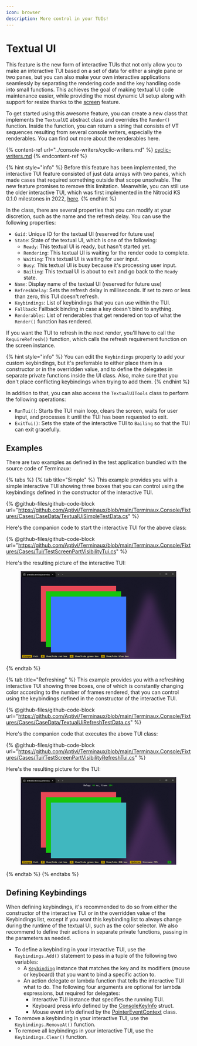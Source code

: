 ```yaml
---
icon: browser
description: More control in your TUIs!
---
```


# Textual UI

This feature is the new form of interactive TUIs that not only allow you to make an interactive TUI based on a set of data for either a single pane or two panes, but you can also make your own interactive applications seamlessly by separating the rendering code and the key handling code into small functions. This achieves the goal of making textual UI code maintenance easier, while providing the most dynamic UI setup along with support for resize thanks to the [screen](../console-screen.md) feature.

To get started using this awesome feature, you can create a new class that implements the `TextualUI` abstract class and overrides the `Render()` function. Inside the function, you can return a string that consists of VT sequences resulting from several console writers, especially the renderables. You can find out more about the renderables here.

{% content-ref url="../console-writers/cyclic-writers.md" %}
[cyclic-writers.md](../console-writers/cyclic-writers.md)
{% endcontent-ref %}

{% hint style="info" %}
Before this feature has been implemented, the interactive TUI feature consisted of just data arrays with two panes, which made cases that required something outside that scope unsolvable. The new feature promises to remove this limitation. Meanwhile, you can still use the older interactive TUI, which was first implemented in the Nitrocid KS 0.1.0 milestones in 2022, [here](interactive-tui.md).
{% endhint %}

In the class, there are several properties that you can modify at your discretion, such as the name and the refresh delay. You can use the following properties:

* `Guid`: Unique ID for the textual UI (reserved for future use)
* `State`: State of the textual UI, which is one of the following:
  * `Ready`: This textual UI is ready, but hasn't started yet.
  * `Rendering`: This textual UI is waiting for the render code to complete.
  * `Waiting`: This textual UI is waiting for user input.
  * `Busy`: This textual UI is busy because it's processing user input.
  * `Bailing`: This textual UI is about to exit and go back to the `Ready` state.
* `Name`: Display name of the textual UI (reserved for future use)
* `RefreshDelay`: Sets the refresh delay in milliseconds. If set to zero or less than zero, this TUI doesn't refresh.
* `Keybindings`: List of keybindings that you can use within the TUI.
* `Fallback`: Fallback binding in case a key doesn't bind to anything.
* `Renderables`: List of renderables that get rendered on top of what the `Render()` function has rendered.

If you want the TUI to refresh in the next render, you'll have to call the `RequireRefresh()` function, which calls the refresh requirement function on the screen instance.

{% hint style="info" %}
You can edit the `Keybindings` property to add your custom keybindings, but it's preferrable to either place them in a constructor or in the overridden value, and to define the delegates in separate private functions inside the UI class. Also, make sure that you don't place conflicting keybindings when trying to add them.
{% endhint %}

In addition to that, you can also access the `TextualUITools` class to perform the following operations:

* `RunTui()`: Starts the TUI main loop, clears the screen, waits for user input, and processes it until the TUI has been requested to exit.
* `ExitTui()`: Sets the state of the interactive TUI to `Bailing` so that the TUI can exit gracefully.

## Examples

There are two examples as defined in the test application bundled with the source code of Terminaux:

{% tabs %}
{% tab title="Simple" %}
This example provides you with a simple interactive TUI showing three boxes that you can control using the keybindings defined in the constructor of the interactive TUI.

{% @github-files/github-code-block url="https://github.com/Aptivi/Terminaux/blob/main/Terminaux.Console/Fixtures/Cases/CaseData/TextualUiSimpleTestData.cs" %}

Here's the companion code to start the interactive TUI for the above class:

{% @github-files/github-code-block url="https://github.com/Aptivi/Terminaux/blob/main/Terminaux.Console/Fixtures/Cases/Tui/TestScreenPartVisibilityTui.cs" %}

Here's the resulting picture of the interactive TUI:

<figure><img src="../../../.gitbook/assets/image (2).png" alt=""><figcaption></figcaption></figure>
{% endtab %}

{% tab title="Refreshing" %}
This example provides you with a refreshing interactive TUI showing three boxes, one of which is constantly changing color according to the number of frames rendered, that you can control using the keybindings defined in the constructor of the interactive TUI.

{% @github-files/github-code-block url="https://github.com/Aptivi/Terminaux/blob/main/Terminaux.Console/Fixtures/Cases/CaseData/TextualUiRefreshTestData.cs" %}

Here's the companion code that executes the above TUI class:

{% @github-files/github-code-block url="https://github.com/Aptivi/Terminaux/blob/main/Terminaux.Console/Fixtures/Cases/Tui/TestScreenPartVisibilityRefreshTui.cs" %}

Here's the resulting picture for the TUI:

<figure><img src="../../../.gitbook/assets/image (1) (1).png" alt=""><figcaption></figcaption></figure>
{% endtab %}
{% endtabs %}

## Defining Keybindings

When defining keybindings, it's recommended to do so from either the constructor of the interactive TUI or in the overridden value of the Keybindings list, except if you want this keybinding list to always change during the runtime of the textual UI, such as the color selector. We also recommend to define their actions in separate private functions, passing in the parameters as needed.

* To define a keybinding in your interactive TUI, use the `Keybindings.Add()` statement to pass in a tuple of the following two variables:
  * A [`Keybinding`](../../input-reader/other-input/keybindings.md) instance that matches the key and its modifiers (mouse or keyboard) that you want to bind a specific action to.
  * An action delegate or lambda function that tells the interactive TUI what to do. The following four arguments are optional for lambda expressions, but required for delegates:
    * Interactive TUI instance that specifies the running TUI.
    * Keyboard press info defined by the [ConsoleKeyInfo](https://learn.microsoft.com/en-us/dotnet/api/system.consolekeyinfo) struct.
    * Mouse event info defined by the [PointerEventContext](../../input-reader/pointer-events.md) class.
* To remove a keybinding in your interactive TUI, use the `Keybindings.RemoveAt()` function.
* To remove all keybindings in your interactive TUI, use the `Keybindings.Clear()` function.
